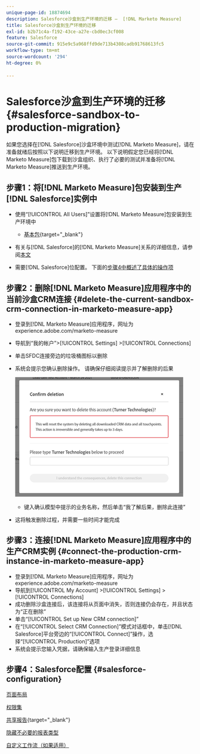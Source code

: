 ```yaml
---
unique-page-id: 18874694
description: Salesforce沙盒到生产环境的迁移 —  [!DNL Marketo Measure]
title: Salesforce沙盒到生产环境的迁移
exl-id: b2b71c4a-f192-43ce-a27e-cbd0ec3cf008
feature: Salesforce
source-git-commit: 915e9c5a968ffd9de713b4308cadb91768613fc5
workflow-type: tm+mt
source-wordcount: '294'
ht-degree: 0%

---
```


# Salesforce沙盒到生产环境的迁移 {#salesforce-sandbox-to-production-migration}

如果您选择在[!DNL Salesforce]沙盒环境中测试[!DNL Marketo Measure]，请在准备就绪后按照以下说明迁移到生产环境。 以下说明假定您已经将[!DNL Marketo Measure]包下载到沙盒组织、执行了必要的测试并准备将[!DNL Marketo Measure]推送到生产环境。

## 步骤1：将[!DNL Marketo Measure]包安装到生产[!DNL Salesforce]实例中

* 使用“[!UICONTROL All Users]”设置将[!DNL Marketo Measure]包安装到生产环境中

   * [基本包](https://appexchange.salesforce.com/appxListingDetail?listingId=a0N3000000B3KLuEAN){target="_blank"}

* 有关与[!DNL Salesforce]的[!DNL Marketo Measure]关系的详细信息，请参阅[本文](/help/configuration-and-setup/marketo-measure-and-salesforce/how-marketo-measure-and-salesforce-interact.md)
* 需要[!DNL Salesforce]位配置。 下面的[步骤4中概述了具体的操作项](#salesforce-configuration)

## 步骤2：删除[!DNL Marketo Measure]应用程序中的当前沙盒CRM连接 {#delete-the-current-sandbox-crm-connection-in-marketo-measure-app}

* 登录到[!DNL Marketo Measure]应用程序，网址为experience.adobe.com/marketo-measure
* 导航到“我的帐户”>[!UICONTROL Settings] >[!UICONTROL Connections]
* 单击SFDC连接旁边的垃圾桶图标以删除
* 系统会提示您确认删除操作。 请确保仔细阅读提示并了解删除的后果

  ![](assets/salesforce-sandbox-to-production-migration-1.png)

   * 键入确认模型中提示的业务名称，然后单击“我了解后果，删除此连接”
* 这将触发删除过程，并需要一些时间才能完成

## 步骤3：连接[!DNL Marketo Measure]应用程序中的生产CRM实例 {#connect-the-production-crm-instance-in-marketo-measure-app}

* 登录到[!DNL Marketo Measure]应用程序，网址为experience.adobe.com/marketo-measure
* 导航到[!UICONTROL My Account] >[!UICONTROL Settings] > [!UICONTROL Connections]
* 成功删除沙盒连接后，该连接将从页面中消失，否则连接仍会存在，并且状态为“正在删除”
* 单击“[!UICONTROL Set up New CRM connection]”
* 在“[!UICONTROL Select CRM Connection]”模式对话框中，单击[!DNL Salesforce]平台旁边的“[!UICONTROL Connect]”操作，选择“[!UICONTROL Production]”选项
* 系统会提示您输入凭据，请确保输入生产登录详细信息

## 步骤4：Salesforce配置 {#salesforce-configuration}

[页面布局](/help/configuration-and-setup/marketo-measure-and-salesforce/page-layout-instructions.md)

[权限集](/help/configuration-and-setup/marketo-measure-and-salesforce/marketo-measure-permission-sets.md)

[共享报告](https://help.salesforce.com/s/articleView?language=en_US&id=analytics_share_folder.htm&type=0){target="_blank"}

[隐藏不必要的报表类型](/help/configuration-and-setup/marketo-measure-and-salesforce/hiding-unnecessary-report-types.md)

[自定义工作流（如果适用）](/help/advanced-marketo-measure-features/custom-revenue-amount/using-a-custom-revenue-amount-field.md)
